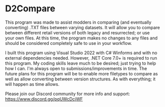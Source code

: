 # D2Compare
This program was made to assist modders in comparing (and eventually converting) .TXT files between varying datasets.
It will allow you to compare between different retail versions of both legacy and resurrected; or use your own files.
At this time, the program makes no changes to any files and should be considered completely safe to use in your workflow.

I built this program using Visual Studio 2022 with C# Winforms and with no external dependencies needed. However, .NET Core 7.0+ is required to run this program.
My coding skills leave much to be desired; just trying to help how I can. I'm always open to submissions/improvements in time.
The future plans for this program will be to enable more filetypes to compare as well as allow converting between version structures. As with everything; it will happen as time allows.

Please join our Discord community for more info and support:
https://www.discord.gg/pqUWcDcjWF

